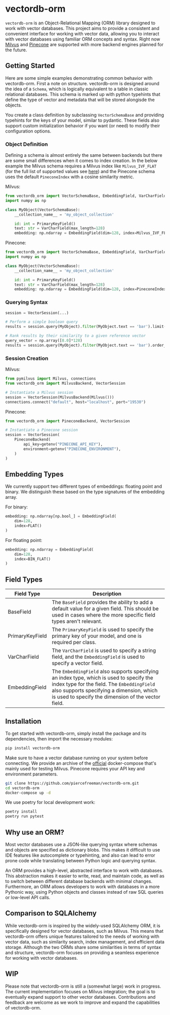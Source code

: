 # vectordb-orm

`vectordb-orm` is an Object-Relational Mapping (ORM) library designed to work with vector databases. This project aims to provide a consistent and convenient interface for working with vector data, allowing you to interact with vector databases using familiar ORM concepts and syntax. Right now [Milvus](https://milvus.io/) and [Pinecone](https://www.pinecone.io/) are supported with more backend engines planned for the future.

## Getting Started

Here are some simple examples demonstrating common behavior with vectordb-orm. First a note on structure. vectordb-orm is designed around the idea of a `Schema`, which is logically equivalent to a table in classic relational databases. This schema is marked up with python typehints that define the type of vector and metadata that will be stored alongisde the objects.

You create a class definition by subclassing `VectorSchemaBase` and providing typehints for the keys of your model, similar to pydantic. These fields also support custom initialization behavior if you want (or need) to modify their configuration options.

### Object Definition

Defining a schema is almost entirely the same between backends but there are some small differences when it comes to index creation. In the below example the Milvus schema requires a Milvus index like `Milvus_IVF_FLAT` (for the full list of supported values see [here](./tree/main/vectordb_orm/backends/milvus/indexes.py)) and the Pinecone schema uses the default `PineconeIndex` with a cosine similarity metric.

Milvus:

```python
from vectordb_orm import VectorSchemaBase, EmbeddingField, VarCharField, PrimaryKeyField, Milvus_IVF_FLAT
import numpy as np

class MyObject(VectorSchemaBase):
    __collection_name__ = 'my_object_collection'

    id: int = PrimaryKeyField()
    text: str = VarCharField(max_length=128)
    embedding: np.ndarray = EmbeddingField(dim=128, index=Milvus_IVF_FLAT(cluster_units=128))
```

Pinecone:

```python
from vectordb_orm import VectorSchemaBase, EmbeddingField, VarCharField, PrimaryKeyField, PineconeIndex, PineconeSimilarityMetric
import numpy as np

class MyObject(VectorSchemaBase):
    __collection_name__ = 'my_object_collection'

    id: int = PrimaryKeyField()
    text: str = VarCharField(max_length=128)
    embedding: np.ndarray = EmbeddingField(dim=128, index=PineconeIndex(metric_type=PineconeSimilarityMetric.COSINE))
```

### Querying Syntax

```python
session = VectorSession(...)

# Perform a simple boolean query
results = session.query(MyObject).filter(MyObject.text == 'bar').limit(2).all()

# Rank results by their similarity to a given reference vector
query_vector = np.array([8.0]*128)
results = session.query(MyObject).filter(MyObject.text == 'bar').order_by_similarity(MyObject.embedding, query_vector).limit(2).all()
```

### Session Creation

Milvus:

```python
from pymilvus import Milvus, connections
from vectordb_orm import MilvusBackend, VectorSession

# Instantiate a Milvus session
session = VectorSession(MilvusBackend(Milvus()))
connections.connect("default", host="localhost", port="19530")
```

Pinecone:

```python
from vectordb_orm import PineconeBackend, VectorSession

# Instantiate a Pinecone session
session = VectorSession(
    PineconeBackend(
        api_key=getenv("PINECONE_API_KEY"),
        environment=getenv("PINECONE_ENVIRONMENT"),
    )
)
```

## Embedding Types

We currently support two different types of embeddings: floating point and binary. We distinguish these based on the type signatures of the embedding array.

For binary:

```python
embedding: np.ndarray[np.bool_] = EmbeddingField(
    dim=128,
    index=FLAT()
)
```

For floating point:

```python
embedding: np.ndarray = EmbeddingField(
    dim=128,
    index=BIN_FLAT()
)
```

## Field Types


| Field Type      | Description                                                                                                                                                                                                                                |
|-----------------|--------------------------------------------------------------------------------------------------------------------------------------------------------------------------------------------------------------------------------------------|
| BaseField       | The `BaseField` provides the ability to add a default value for a given field. This should be used in cases where the more specific field types aren't relevant.                                                                           |
| PrimaryKeyField | The `PrimaryKeyField` is used to specify the primary key of your model, and one is required per class.                                                                                                                                     |
| VarCharField    | The `VarCharField` is used to specify a string field, and the `EmbeddingField` is used to specify a vector field.                                                                                                                          |
| EmbeddingField  | The `EmbeddingField` also supports specifying an index type, which is used to specify the index type for the field. The `EmbeddingField` also supports specifying a dimension, which is used to specify the dimension of the vector field. |

## Installation

To get started with vectordb-orm, simply install the package and its dependencies, then import the necessary modules:

```bash
pip install vectordb-orm
```

Make sure to have a vector database running on your system before connecting. We provide an archive of the [official](https://milvus.io/docs/install_standalone-docker.md) docker-compose that's mainly used for testing Milvus. Pinecone requires your API key and environment parameters.

```bash
git clone https://github.com/piercefreeman/vectordb-orm.git
cd vectordb-orm
docker-compose up -d
```

We use poetry for local development work:

```bash
poetry install
poetry run pytest
```

## Why use an ORM?

Most vector databases use a JSON-like querying syntax where schemas and objects are specified as dictionary blobs. This makes it difficult to use IDE features like autocomplete or typehinting, and also can lead to error prone code while translating between Python logic and querying syntax.

An ORM provides a high-level, abstracted interface to work with databases. This abstraction makes it easier to write, read, and maintain code, as well as to switch between different database backends with minimal changes. Furthermore, an ORM allows developers to work with databases in a more Pythonic way, using Python objects and classes instead of raw SQL queries or low-level API calls.

## Comparison to SQLAlchemy

While vectordb-orm is inspired by the widely-used SQLAlchemy ORM, it is specifically designed for vector databases, such as Milvus. This means that vectordb-orm offers unique features tailored to the needs of working with vector data, such as similarity search, index management, and efficient data storage. Although the two ORMs share some similarities in terms of syntax and structure, vectordb-orm focuses on providing a seamless experience for working with vector databases.

## WIP

Please note that vectordb-orm is still a (somewhat large) work in progress. The current implementation focuses on Milvus integration; the goal is to eventually expand support to other vector databases. Contributions and feedback are welcome as we work to improve and expand the capabilities of vectordb-orm.
